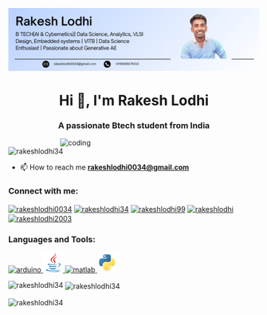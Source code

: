 ![logo](https://github.com/Rakeshlodhi34/rakeshlodhi34/blob/main/githubBanner.png)
<h1 align="center">Hi 👋, I'm Rakesh Lodhi</h1>
<h3 align="center">A passionate Btech student from India</h3>

<img align="right" alt="coding" width="400" src="https://camo.githubusercontent.com/19db51af5f90f1b152bc0b9078f5fe97053955be5074f03f17019c70345bdcdb/68747470733a2f2f6d69726f2e6d656469756d2e636f6d2f6d61782f313336302f302a37513379765349765f7430696f4a2d5a2e676966">
<p align="left"> <img src="https://komarev.com/ghpvc/?username=rakeshlodhi34&label=Profile%20views&color=0e75b6&style=flat" alt="rakeshlodhi34" /> </p>

- 📫 How to reach me **rakeshlodhi0034@gmail.com**

<h3 align="left">Connect with me:</h3>
<p align="left">
<a href="https://twitter.com/rakeshlodhi0034" target="blank"><img align="center" src="https://raw.githubusercontent.com/rahuldkjain/github-profile-readme-generator/master/src/images/icons/Social/twitter.svg" alt="rakeshlodhi0034" height="30" width="40" /></a>
<a href="https://linkedin.com/in/rakeshlodhi34" target="blank"><img align="center" src="https://raw.githubusercontent.com/rahuldkjain/github-profile-readme-generator/master/src/images/icons/Social/linked-in-alt.svg" alt="rakeshlodhi34" height="30" width="40" /></a>
<a href="https://instagram.com/rakeshlodhi99" target="blank"><img align="center" src="https://raw.githubusercontent.com/rahuldkjain/github-profile-readme-generator/master/src/images/icons/Social/instagram.svg" alt="rakeshlodhi99" height="30" width="40" /></a>
<a href="https://www.leetcode.com/rakeshlodhi" target="blank"><img align="center" src="https://raw.githubusercontent.com/rahuldkjain/github-profile-readme-generator/master/src/images/icons/Social/leet-code.svg" alt="rakeshlodhi" height="30" width="40" /></a>
<a href="https://auth.geeksforgeeks.org/user/rakeshlodhi2003" target="blank"><img align="center" src="https://raw.githubusercontent.com/rahuldkjain/github-profile-readme-generator/master/src/images/icons/Social/geeks-for-geeks.svg" alt="rakeshlodhi2003" height="30" width="40" /></a>
</p>

<h3 align="left">Languages and Tools:</h3>
<p align="left"> <a href="https://www.arduino.cc/" target="_blank" rel="noreferrer"> <img src="https://cdn.worldvectorlogo.com/logos/arduino-1.svg" alt="arduino" width="40" height="40"/> </a> <a href="https://www.java.com" target="_blank" rel="noreferrer"> <img src="https://raw.githubusercontent.com/devicons/devicon/master/icons/java/java-original.svg" alt="java" width="40" height="40"/> </a> <a href="https://www.mathworks.com/" target="_blank" rel="noreferrer"> <img src="https://upload.wikimedia.org/wikipedia/commons/2/21/Matlab_Logo.png" alt="matlab" width="40" height="40"/> </a> <a href="https://www.python.org" target="_blank" rel="noreferrer"> <img src="https://raw.githubusercontent.com/devicons/devicon/master/icons/python/python-original.svg" alt="python" width="40" height="40"/> </a> </p>

<p><img align="left" src="https://github-readme-stats.vercel.app/api/top-langs?username=rakeshlodhi34&show_icons=true&locale=en&layout=compact" alt="rakeshlodhi34" /></p>

<p>&nbsp;<img align="center" src="https://github-readme-stats.vercel.app/api?username=rakeshlodhi34&show_icons=true&locale=en" alt="rakeshlodhi34" /></p>

<p><img align="center" src="https://github-readme-streak-stats.herokuapp.com/?user=rakeshlodhi34&" alt="rakeshlodhi34" /></p>
